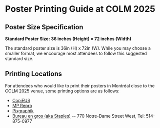 # Poster Printing Guide at COLM 2025

## Poster Size Specification

**Standard Poster Size: 36 inches (Height) × 72 inches (Width)**

The standard poster size is 36in (H) x 72in (W). While you may choose a smaller format, we encourage most attendees to follow this suggested standard size.

## Printing Locations

For attendees who would like to print their posters in Montréal close to the COLM 2025 venue, some printing options are as follows:

- [CopiEUS](https://www.copieus.mcgilleus.ca/)
- [MP Repro](https://www.mprepro.com/en/)
- [Pixgraphik](https://pixgraphik.com/)
- [Bureau en gros (aka Staples)](https://stores.staples.ca/qc/montreal/office-supplies-ca-22.html) -- 770 Notre-Dame Street West, Tel: 514-875-0977


<br><br><br><br><br><br><br><br><br><br><br><br><br><br><br><br><br><br><br><br><br>